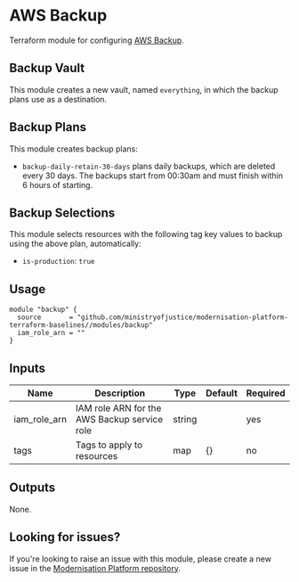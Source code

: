 # AWS Backup

Terraform module for configuring [AWS Backup](https://aws.amazon.com/backup/).

## Backup Vault
This module creates a new vault, named `everything`, in which the backup plans use as a destination.

## Backup Plans
This module creates backup plans:
- `backup-daily-retain-30-days` plans daily backups, which are deleted every 30 days. The backups start from 00:30am and must finish within 6 hours of starting.

## Backup Selections
This module selects resources with the following tag key values to backup using the above plan, automatically:
- `is-production`: `true`

## Usage

```
module "backup" {
  source       = "github.com/ministryofjustice/modernisation-platform-terraform-baselines//modules/backup"
  iam_role_arn = ""
}
```

## Inputs
| Name | Description | Type | Default | Required |
|------|-------------|------|---------|----------|
| iam_role_arn | IAM role ARN for the AWS Backup service role | string | | yes |
| tags | Tags to apply to resources | map  | {} | no |

## Outputs
None.

## Looking for issues?
If you're looking to raise an issue with this module, please create a new issue in the [Modernisation Platform repository](https://github.com/ministryofjustice/modernisation-platform/issues).
